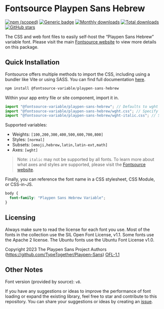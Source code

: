 # Fontsource Playpen Sans Hebrew

[![npm (scoped)](https://img.shields.io/npm/v/@fontsource-variable/playpen-sans-hebrew?color=brightgreen)](https://www.npmjs.com/package/@fontsource-variable/playpen-sans-hebrew) [![Generic badge](https://img.shields.io/badge/fontsource-passing-brightgreen)](https://github.com/fontsource/fontsource) [![Monthly downloads](https://badgen.net/npm/dm/@fontsource-variable/playpen-sans-hebrew)](https://github.com/fontsource/fontsource) [![Total downloads](https://badgen.net/npm/dt/@fontsource-variable/playpen-sans-hebrew)](https://github.com/fontsource/fontsource) [![GitHub stars](https://img.shields.io/github/stars/fontsource/fontsource.svg?style=social&label=Star)](https://github.com/fontsource/fontsource/stargazers)

The CSS and web font files to easily self-host the “Playpen Sans Hebrew” variable font. Please visit the main [Fontsource website](https://fontsource.org/fonts/playpen-sans-hebrew) to view more details on this package.

## Quick Installation

Fontsource offers multiple methods to import the CSS, including using a bundler like Vite or using SASS. You can find full documentation [here](https://fontsource.org/docs/getting-started/introduction).

```javascript
npm install @fontsource-variable/playpen-sans-hebrew
```

Within your app entry file or site component, import it in.

```javascript
import "@fontsource-variable/playpen-sans-hebrew"; // Defaults to wght axis
import "@fontsource-variable/playpen-sans-hebrew/wght.css"; // Specify axis
import "@fontsource-variable/playpen-sans-hebrew/wght-italic.css"; // Specify axis and style
```

Supported variables:
- Weights: `[100,200,300,400,500,600,700,800]`
- Styles: `[normal]`
- Subsets: `[emoji,hebrew,latin,latin-ext,math]`
- Axes: `[wght]`

> Note: `italic` may not be supported by all fonts. To learn more about what axes and styles are supported, please visit the [Fontsource website](https://fontsource.org/fonts/playpen-sans-hebrew).

Finally, you can reference the font name in a CSS stylesheet, CSS Module, or CSS-in-JS.

```css
body {
  font-family: "Playpen Sans Hebrew Variable";
}
```

## Licensing
Always make sure to read the license for each font you use. Most of the fonts in the collection use the SIL Open Font License, v1.1. Some fonts use the Apache 2 license. The Ubuntu fonts use the Ubuntu Font License v1.0.

Copyright 2023 The Playpen Sans Project Authors (https://github.com/TypeTogether/Playpen-Sans)
[OFL-1.1](https://openfontlicense.org)

## Other Notes
Font version (provided by source): `v8`.

If you have any suggestions or ideas to improve the performance of font loading or expand the existing library, feel free to star and contribute to this repository. You can share your suggestions or ideas by creating an [issue](https://github.com/fontsource/fontsource/issues).